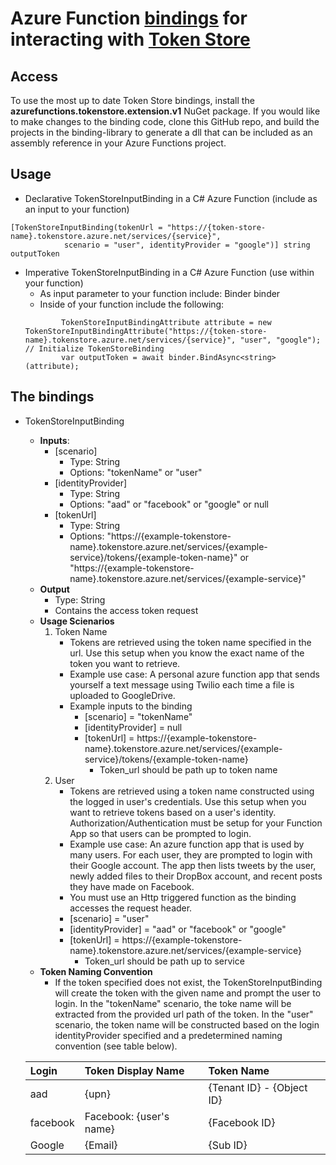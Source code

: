 # Azure Function [bindings](https://docs.microsoft.com/en-us/azure/azure-functions/functions-triggers-bindings) for interacting with [Token Store](https://github.com/azure/azure-tokens) 

## Access 
To use the most up to date Token Store bindings, install the **azurefunctions.tokenstore.extension.v1** NuGet package. If you 
would like to make changes to the binding code, clone this GitHub repo, and build the projects in the binding-library 
to generate a dll that can be included as an assembly reference in your Azure Functions project.  
## Usage 
- Declarative TokenStoreInputBinding in a C# Azure Function (include as an input to your function)
``` 
[TokenStoreInputBinding(tokenUrl = "https://{token-store-name}.tokenstore.azure.net/services/{service}",
            scenario = "user", identityProvider = "google")] string outputToken
``` 
- Imperative TokenStoreInputBinding in a C# Azure Function (use within your function)
	- As input parameter to your function include: Binder binder
	- Inside of your function include the following:
	``` 
            TokenStoreInputBindingAttribute attribute = new TokenStoreInputBindingAttribute("https://{token-store-name}.tokenstore.azure.net/services/{service}", "user", "google"); // Initialize TokenStoreBinding
            var outputToken = await binder.BindAsync<string>(attribute);
	``` 
## The bindings 
- TokenStoreInputBinding
    - **Inputs**:
        - [scenario]
			- Type: String 
			- Options: "tokenName" or "user"
		- [identityProvider] 
			- Type: String 
			- Options: "aad" or "facebook" or "google" or null 
		- [tokenUrl] 
			- Type: String 
			- Options: "https://{example-tokenstore-name}.tokenstore.azure.net/services/{example-service}/tokens/{example-token-name}" or "https://{example-tokenstore-name}.tokenstore.azure.net/services/{example-service}"
    - **Output** 
        - Type: String 
        - Contains the access token request 
    - **Usage Scienarios** 
        1. Token Name 
			- Tokens are retrieved using the token name specified in the url. Use this setup when you know the exact name of the token you want to retrieve. 
            - Example use case: A personal azure function app that sends yourself a text message using Twilio each time a file is uploaded to GoogleDrive. 
			- Example inputs to the binding 
                - [scenario] = "tokenName"
			    - [identityProvider] = null
			    - [tokenUrl] = https://{example-tokenstore-name}.tokenstore.azure.net/services/{example-service}/tokens/{example-token-name} 
				    - Token_url should be path up to token name 
		2. User 
			- Tokens are retrieved using a token name constructed using the logged in user's credentials. Use this setup when you want to retrieve tokens based on a user's identity. Authorization/Authentication must be setup for your Function App so that users can be prompted to login. 
			- Example use case: An azure function app that is used by many users. For each user, they are prompted to login with their Google account. The app then lists tweets by the user, newly added files to their DropBox account, and recent posts they have made on Facebook. 
			- You must use an Http triggered function as the binding accesses the request header.
			- [scenario] = "user"
			- [identityProvider] = "aad" or "facebook" or "google"
			- [tokenUrl] = https://{example-tokenstore-name}.tokenstore.azure.net/services/{example-service}
				- Token_url should be path up to service  
	- **Token Naming Convention**
		- If the token specified does not exist, the TokenStoreInputBinding will create the token with the given name and prompt the user to login. In the "tokenName" scenario, 
		the toke name will be extracted from the provided url path of the token. In the "user" scenario, the token name will be constructed based on the login identityProvider specified and 
		a predetermined naming convention (see table below). 
	

	| Login    | Token Display Name      | Token Name               |
	| :---     |   :---                  |    :---                  |
	| aad      | {upn}                   | {Tenant ID} - {Object ID}|
	| facebook | Facebook: {user's name} | {Facebook ID}            |
	|  Google  |  {Email}                |  {Sub ID}                |
